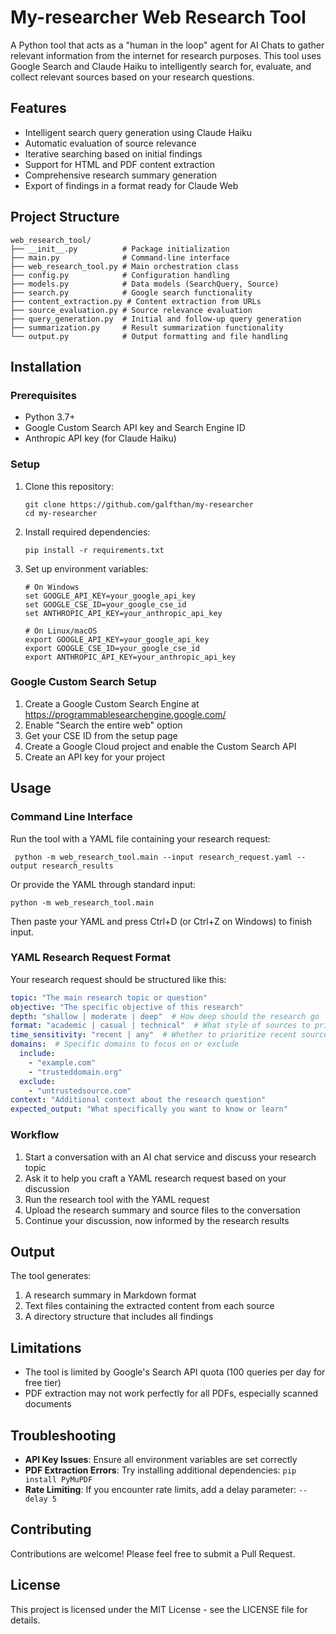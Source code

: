# My-researcher Web Research Tool

A Python tool that acts as a "human in the loop" agent for AI Chats to gather relevant information from the internet for research purposes. This tool uses Google Search and Claude Haiku to intelligently search for, evaluate, and collect relevant sources based on your research questions.

## Features

- Intelligent search query generation using Claude Haiku
- Automatic evaluation of source relevance
- Iterative searching based on initial findings
- Support for HTML and PDF content extraction
- Comprehensive research summary generation
- Export of findings in a format ready for Claude Web

## Project Structure

```
web_research_tool/
├── __init__.py          # Package initialization
├── main.py              # Command-line interface
├── web_research_tool.py # Main orchestration class
├── config.py            # Configuration handling
├── models.py            # Data models (SearchQuery, Source)
├── search.py            # Google search functionality
├── content_extraction.py # Content extraction from URLs
├── source_evaluation.py # Source relevance evaluation
├── query_generation.py  # Initial and follow-up query generation
├── summarization.py     # Result summarization functionality
└── output.py            # Output formatting and file handling
```



## Installation

### Prerequisites

- Python 3.7+
- Google Custom Search API key and Search Engine ID
- Anthropic API key (for Claude Haiku)

### Setup

1. Clone this repository:
   ```
   git clone https://github.com/galfthan/my-researcher
   cd my-researcher
   ```

2. Install required dependencies:
   ```
   pip install -r requirements.txt
   ```

3. Set up environment variables:
   ```
   # On Windows
   set GOOGLE_API_KEY=your_google_api_key
   set GOOGLE_CSE_ID=your_google_cse_id
   set ANTHROPIC_API_KEY=your_anthropic_api_key

   # On Linux/macOS
   export GOOGLE_API_KEY=your_google_api_key
   export GOOGLE_CSE_ID=your_google_cse_id
   export ANTHROPIC_API_KEY=your_anthropic_api_key
   ```

### Google Custom Search Setup

1. Create a Google Custom Search Engine at https://programmablesearchengine.google.com/
2. Enable "Search the entire web" option
3. Get your CSE ID from the setup page
4. Create a Google Cloud project and enable the Custom Search API
5. Create an API key for your project

## Usage

### Command Line Interface

Run the tool with a YAML file containing your research request:

```
 python -m web_research_tool.main --input research_request.yaml --output research_results
```

Or provide the YAML through standard input:

```
python -m web_research_tool.main
```

Then paste your YAML and press Ctrl+D (or Ctrl+Z on Windows) to finish input.

### YAML Research Request Format

Your research request should be structured like this:

```yaml
topic: "The main research topic or question"
objective: "The specific objective of this research"
depth: "shallow | moderate | deep"  # How deep should the research go
format: "academic | casual | technical"  # What style of sources to prioritize
time_sensitivity: "recent | any"  # Whether to prioritize recent sources
domains:  # Specific domains to focus on or exclude
  include:
    - "example.com"
    - "trusteddomain.org"
  exclude:
    - "untrustedsource.com"
context: "Additional context about the research question"
expected_output: "What specifically you want to know or learn"
```


### Workflow

1. Start a conversation with an AI chat service and discuss your research topic
2. Ask it to help you craft a YAML research request based on your discussion
3. Run the research tool with the YAML request
4. Upload the research summary and source files to the conversation
5. Continue your discussion, now informed by the research results

## Output

The tool generates:

1. A research summary in Markdown format
2. Text files containing the extracted content from each source
3. A directory structure that includes all findings

## Limitations

- The tool is limited by Google's Search API quota (100 queries per day for free tier)
- PDF extraction may not work perfectly for all PDFs, especially scanned documents

## Troubleshooting

- **API Key Issues**: Ensure all environment variables are set correctly
- **PDF Extraction Errors**: Try installing additional dependencies: `pip install PyMuPDF`
- **Rate Limiting**: If you encounter rate limits, add a delay parameter: `--delay 5`

## Contributing

Contributions are welcome! Please feel free to submit a Pull Request.

## License

This project is licensed under the MIT License - see the LICENSE file for details.
